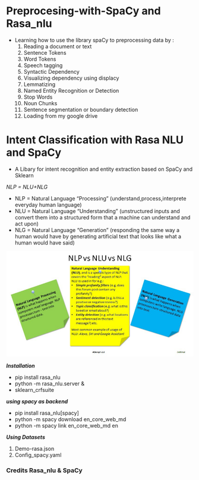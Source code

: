 # Preprocesing-with-SpaCy and Rasa_nlu
  * Learning how to use the library spaCy to preprocessing data by :
     1. Reading a document or text
     2. Sentence Tokens
     3. Word Tokens
     4. Speech tagging
     5. Syntactic Dependency
     6. Visualizing dependency using displacy
     7. Lemmatizing
     8. Named Entity Recognition or Detection
     9. Stop Words
     10. Noun Chunks
     11. Sentence segmentation or boundary detection
     12. Loading from my google drive
  
# Intent Classification with Rasa NLU and SpaCy
  * A Libary for intent recognition and entity extraction based on SpaCy and Sklearn
  
*NLP = NLU+NLG*
  * NLP = Natural Language “Processing” (understand,process,interprete everyday human language)
  * NLU = Natural Language “Understanding” (unstructured inputs and convert them into a structured form that a machine can understand and           act upon)
  * NLG = Natural Language “Generation” (responding the same way a human would have by generating artificial text that looks like what a human would have said)
  
 
![](https://github.com/iyeedinho/preprocesing-with-SpaCy-and-Rasa-nlu/blob/master/dif.png)

***Installation***

*   pip install rasa_nlu
*   python -m rasa_nlu.server &
*   sklearn_crfsuite




 ***using spacy as backend***


*   pip install rasa_nlu[spacy]
*   python -m spacy download en_core_web_md
*   python -m spacy link en_core_web_md en

***Using Datasets***

1.   Demo-rasa.json
2.   Config_spacy.yaml



### Credits Rasa_nlu & SpaCy
